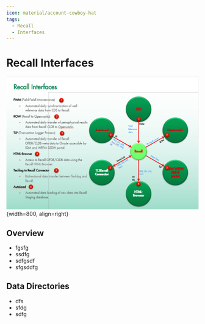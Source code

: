 ```yaml
---
icon: material/account-cowboy-hat
tags:
  - Recall
  - Interfaces
---
```


# Recall Interfaces

![text](../manuals/assets/Recall_interfaces.png){width=800, align=right}


## Overview
- fgsfg
- ssdfg
- sdfgsdf
- sfgsddfg

## Data Directories
- dfs
- sfdg
- sdfg



